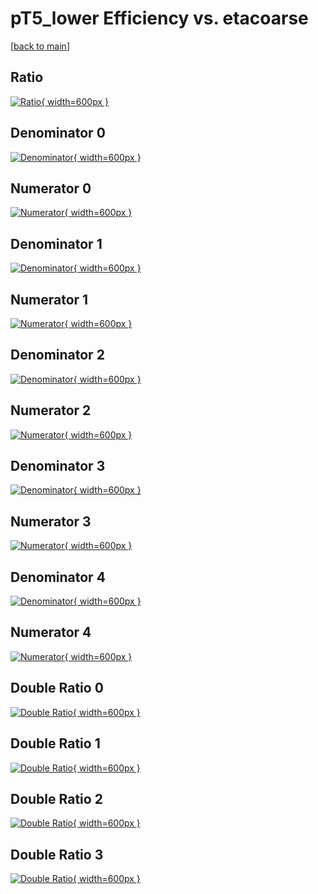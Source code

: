 # pT5_lower Efficiency vs. etacoarse

[[back to main](./)]



## Ratio

[![Ratio](../mtv/var/pT5_lower_loweta_321_0_eff_etacoarse.png){ width=600px }](../mtv/var/pT5_lower_loweta_321_0_eff_etacoarse.pdf)

## Denominator 0

[![Denominator](../mtv/den/pT5_lower_loweta_321_0_eff_etacoarse_den0.png){ width=600px }](../mtv/den/pT5_lower_loweta_321_0_eff_etacoarse_den0.pdf)

## Numerator 0

[![Numerator](../mtv/num/pT5_lower_loweta_321_0_eff_etacoarse_num0.png){ width=600px }](../mtv/num/pT5_lower_loweta_321_0_eff_etacoarse_num0.pdf)

## Denominator 1

[![Denominator](../mtv/den/pT5_lower_loweta_321_0_eff_etacoarse_den1.png){ width=600px }](../mtv/den/pT5_lower_loweta_321_0_eff_etacoarse_den1.pdf)

## Numerator 1

[![Numerator](../mtv/num/pT5_lower_loweta_321_0_eff_etacoarse_num1.png){ width=600px }](../mtv/num/pT5_lower_loweta_321_0_eff_etacoarse_num1.pdf)

## Denominator 2

[![Denominator](../mtv/den/pT5_lower_loweta_321_0_eff_etacoarse_den2.png){ width=600px }](../mtv/den/pT5_lower_loweta_321_0_eff_etacoarse_den2.pdf)

## Numerator 2

[![Numerator](../mtv/num/pT5_lower_loweta_321_0_eff_etacoarse_num2.png){ width=600px }](../mtv/num/pT5_lower_loweta_321_0_eff_etacoarse_num2.pdf)

## Denominator 3

[![Denominator](../mtv/den/pT5_lower_loweta_321_0_eff_etacoarse_den3.png){ width=600px }](../mtv/den/pT5_lower_loweta_321_0_eff_etacoarse_den3.pdf)

## Numerator 3

[![Numerator](../mtv/num/pT5_lower_loweta_321_0_eff_etacoarse_num3.png){ width=600px }](../mtv/num/pT5_lower_loweta_321_0_eff_etacoarse_num3.pdf)

## Denominator 4

[![Denominator](../mtv/den/pT5_lower_loweta_321_0_eff_etacoarse_den4.png){ width=600px }](../mtv/den/pT5_lower_loweta_321_0_eff_etacoarse_den4.pdf)

## Numerator 4

[![Numerator](../mtv/num/pT5_lower_loweta_321_0_eff_etacoarse_num4.png){ width=600px }](../mtv/num/pT5_lower_loweta_321_0_eff_etacoarse_num4.pdf)

## Double Ratio 0

[![Double Ratio](../mtv/ratio/pT5_lower_loweta_321_0_eff_etacoarse_ratio0.png){ width=600px }](../mtv/ratio/pT5_lower_loweta_321_0_eff_etacoarse_ratio0.pdf)

## Double Ratio 1

[![Double Ratio](../mtv/ratio/pT5_lower_loweta_321_0_eff_etacoarse_ratio1.png){ width=600px }](../mtv/ratio/pT5_lower_loweta_321_0_eff_etacoarse_ratio1.pdf)

## Double Ratio 2

[![Double Ratio](../mtv/ratio/pT5_lower_loweta_321_0_eff_etacoarse_ratio2.png){ width=600px }](../mtv/ratio/pT5_lower_loweta_321_0_eff_etacoarse_ratio2.pdf)

## Double Ratio 3

[![Double Ratio](../mtv/ratio/pT5_lower_loweta_321_0_eff_etacoarse_ratio3.png){ width=600px }](../mtv/ratio/pT5_lower_loweta_321_0_eff_etacoarse_ratio3.pdf)

